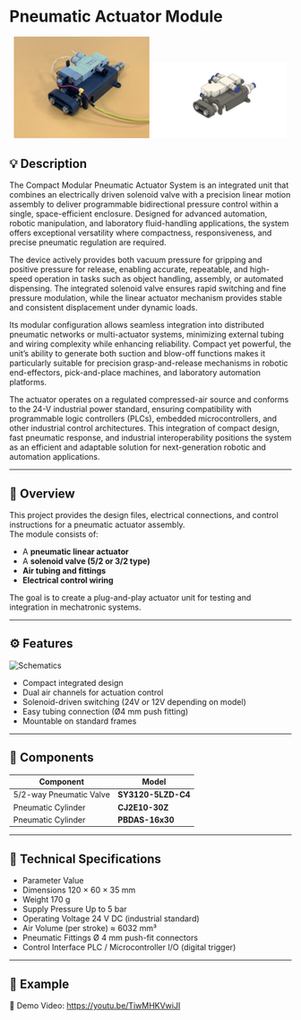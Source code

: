 # Pneumatic Actuator Module

<p align="center">
  <img src="./images/Vacuum_Gripper_Driver.jpg" width="48%" />
  <img src="./images/Vacuum_Gripper_Driver(rendered).png" width="48%" />
</p>

## 💡 Description
The Compact Modular Pneumatic Actuator System is an integrated unit that combines an electrically driven solenoid valve with a precision linear motion assembly to deliver programmable bidirectional pressure control within a single, space-efficient enclosure. Designed for advanced automation, robotic manipulation, and laboratory fluid-handling applications, the system offers exceptional versatility where compactness, responsiveness, and precise pneumatic regulation are required.

The device actively provides both vacuum pressure for gripping and positive pressure for release, enabling accurate, repeatable, and high-speed operation in tasks such as object handling, assembly, or automated dispensing. The integrated solenoid valve ensures rapid switching and fine pressure modulation, while the linear actuator mechanism provides stable and consistent displacement under dynamic loads.

Its modular configuration allows seamless integration into distributed pneumatic networks or multi-actuator systems, minimizing external tubing and wiring complexity while enhancing reliability. Compact yet powerful, the unit’s ability to generate both suction and blow-off functions makes it particularly suitable for precision grasp-and-release mechanisms in robotic end-effectors, pick-and-place machines, and laboratory automation platforms.

The actuator operates on a regulated compressed-air source and conforms to the 24-V industrial power standard, ensuring compatibility with programmable logic controllers (PLCs), embedded microcontrollers, and other industrial control architectures. This integration of compact design, fast pneumatic response, and industrial interoperability positions the system as an efficient and adaptable solution for next-generation robotic and automation applications.

---

## 📘 Overview

This project provides the design files, electrical connections, and control instructions for a pneumatic actuator assembly.  
The module consists of:
- A **pneumatic linear actuator**  
- A **solenoid valve (5/2 or 3/2 type)**  
- **Air tubing and fittings**  
- **Electrical control wiring**

The goal is to create a plug-and-play actuator unit for testing and integration in mechatronic systems.

---

## ⚙️ Features
![Schematics](./schematics/Schematics.png)
- Compact integrated design  
- Dual air channels for actuation control  
- Solenoid-driven switching (24V or 12V depending on model)  
- Easy tubing connection (Ø4 mm push fitting)  
- Mountable on standard frames  
---

## 🧩 Components

| Component | Model |
|------------|--------|
| 5/2-way Pneumatic Valve | **SY3120-5LZD-C4** |
| Pneumatic Cylinder | **CJ2E10-30Z** |
| Pneumatic Cylinder | **PBDAS-16x30** |
---

## 📏 Technical Specifications
- Parameter	Value
- Dimensions	120 × 60 × 35 mm
- Weight	170 g
- Supply Pressure	Up to 5 bar
- Operating Voltage	24 V DC (industrial standard)
- Air Volume (per stroke)	≈ 6032 mm³
- Pneumatic Fittings	Ø 4 mm push-fit connectors
- Control Interface	PLC / Microcontroller I/O (digital trigger)
---

## 🧠 Example
🎥 Demo Video: https://youtu.be/TiwMHKVwiJI
